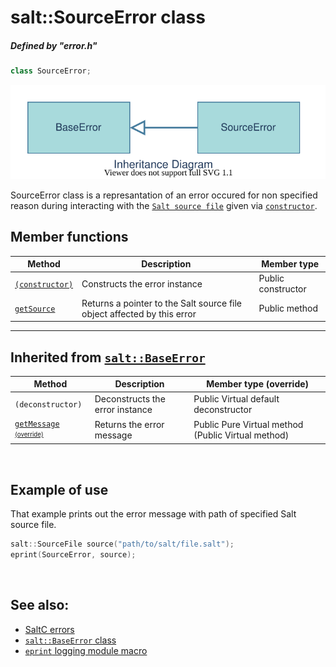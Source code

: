 # salt::SourceError class
##### Defined by "error.h" 
```cpp
class SourceError;
```
![SourceError Inheritance](../../../__assets__/errors/SourceError/inheritance.drawio.svg)

SourceError class is a represantation of an error occured for non specified reason during interacting with the [`Salt source file`](<source-file-link-placeholder>) given via [`constructor`](constructor.md).
<br>

## Member functions
| Method | Description | Member type |
|--------|-------------|------------------|
| [`(constructor)`](constructor.md) | Constructs the error instance | Public constructor |
| [`getSource`](getSource.md) | Returns a pointer to the Salt source file object affected by this error | Public method |
_______________________________________________________________________________
## Inherited from [`salt::BaseError`](../BaseError/README.md)
| Method | Description | Member type (override) |
|--------|-------------|------------------|
| `(deconstructor)` | Deconstructs the error instance | Public Virtual default deconstructor |
| [`getMessage`](../BaseError/getMessage.md) <sub><sup>[(override)](getMessage.md)</sup></sub> | Returns the error message | Public Pure Virtual method (Public Virtual method) |
<br>

## Example of use
That example prints out the error message with path of specified Salt source file.
```cpp
salt::SourceFile source("path/to/salt/file.salt");
eprint(SourceError, source);
```
<br>

## See also:
+ [SaltC errors](../README.md)
+ [`salt::BaseError` class](../BaseError/README.md)
+ [`eprint` logging module macro](<eprint-link-placeholder>)